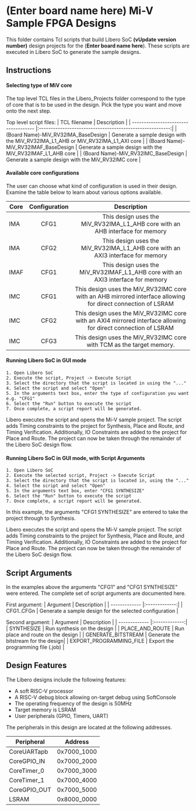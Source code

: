 # (**Enter board name here**) Mi-V Sample FPGA Designs
This folder contains Tcl scripts that build Libero SoC **(vUpdate version number)** design projects for the (**Enter board name here**). These scripts are executed in Libero SoC to generate the sample designs.

## <a name="quick"></a> Instructions

#### Selecting type of MiV core
The top level TCL files in the Libero_Projects folder correspond to the type of core that is to be used in the design. Pick the type you want and move onto the next step.

Top level script files:
| TCL filename                         |  Description                                             |
| ------------------------------------ |:--------------------------------------------------------:|
| (Board Name)-MiV_RV32IMA_BaseDesign   | Generate a sample design with the MiV_RV32IMA_L1_AHB or MiV_RV32IMA_L1_AXI core  |
| (Board Name)-MiV_RV32IMAF_BaseDesign  | Generate a sample design with the MiV_RV32IMAF_L1_AHB core                       |
| (Board Name)-MiV_RV32IMC_BaseDesign   | Generate a sample design with the MiV_RV32IMC core                               |



#### Available core configurations

The user can choose what kind of configuration is used in their design. Examine the table below to learn about various options available.

| Core | Configuration | Description |
| ---- | :------------:| :----------:|
| IMA  | CFG1          | This design uses the MiV_RV32IMA_L1_AHB core with an AHB interface for memory|
| IMA  | CFG2          | This design uses the MiV_RV32IMA_L1_AHB core with an AXI3 interface for memory|
| IMAF | CFG1          | This design uses the MiV_RV32IMAF_L1_AHB core with an AXI3 interface for memory|
| IMC | CFG1           | This design uses the MiV_RV32IMC core with an AHB mirrored interface allowing for direct connection of LSRAM|
| IMC | CFG2           | This design uses the MiV_RV32IMC core with an AXI4 mirrored interface allowing for direct connection of LSRAM|
| IMC | CFG3           | This design uses the MiV_RV32IMC core with TCM as the target memory. |



#### Running Libero SoC in GUI mode
    1. Open Libero SoC
    2. Execute the script, Project -> Execute Script
    3. Select the directory that the script is located in using the "..."
    4. Select the script and select "Open"
    5. In the arguments text box, enter the type of configuration you want e.g. "CFG1"
    6. Select the "Run" button to execute the script
    7. Once complete, a script report will be generated.

Libero executes the script and opens the Mi-V sample project. The script adds Timing constraints to the project for Synthesis, Place and Route, and Timing Verification. Additionally, IO Constraints are added to the project for Place and Route. The project can now be taken through the remainder of the Libero SoC design flow.

#### Running Libero SoC in GUI mode, with Script Arguments
    1. Open Libero SoC
    2. Execute the selected script, Project -> Execute Script
    3. Select the directory that the script is located in, using the "..."
    4. Select the script and select "Open"
    5. In the arguments text box, enter "CFG1 SYNTHESIZE"
    6. Select the "Run" button to execute the script
    7. Once complete, a script report will be generated.

In this example, the arguments "CFG1 SYNTHESIZE" are entered to take the project through to Synthesis.

Libero executes the script and opens the Mi-V sample project. The script adds Timing constraints to the project for Synthesis, Place and Route, and Timing Verification. Additionally, IO Constraints are added to the project for Place and Route. The project can now be taken through the remainder of the Libero SoC design flow.

## <a name="Script arguments"></a> Script Arguments
In the examples above the arguments "CFG1" and "CFG1 SYNTHESIZE" were entered. The complete set of script arguments are documented here.

First argument:
| Argument    |  Description   |
| ------------- |:-------------:|
| CFG1..CFGn    | Generate a sample design for the selected configuration  |


Second argument:
| Argument    |  Description   |
| ------------- |:-------------:|
| SYNTHESIZE | Run synthesis on the design  |
| PLACE_AND_ROUTE | Run place and route on the design  |
| GENERATE_BITSTREAM | Generate the bitstream for the design|
| EXPORT_PROGRAMMING_FILE | Export the programming file (.job) |

## Design Features
The Libero designs include the following features:
* A soft RISC-V processor
* A RISC-V debug block allowing on-target debug using SoftConsole
* The operating frequency of the design is 50MHz
* Target memory is LSRAM
* User peripherals (GPIO, Timers, UART)

The peripherals in this design are located at the following addresses.

| Peripheral    | Address   |
| ------------- |:-------------:|
| CoreUARTapb   | 0x7000_1000   |
| CoreGPIO_IN   | 0x7000_2000   |
| CoreTimer_0   | 0x7000_3000   |
| CoreTimer_1   | 0x7000_4000   |
| CoreGPIO_OUT  | 0x7000_5000   |
| LSRAM| 0x8000_0000|
